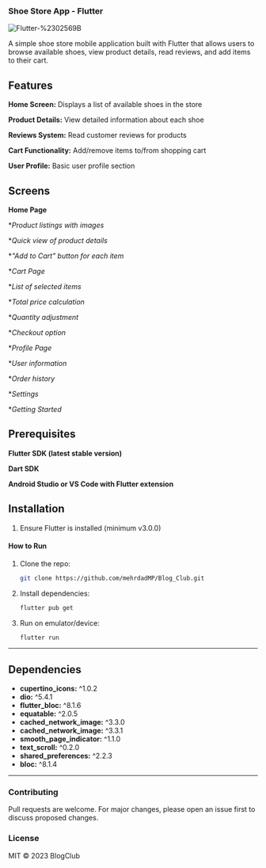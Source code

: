 ### Shoe Store App - Flutter
![Flutter-%2302569B](https://github.com/user-attachments/assets/dfae3c11-a3e4-4d30-8d2c-a56aab070dc0)


A simple shoe store mobile application built with Flutter that allows users to browse available shoes, view product details, read reviews, and add items to their cart.

## Features
**Home Screen:** Displays a list of available shoes in the store

**Product Details:** View detailed information about each shoe

**Reviews System:** Read customer reviews for products

**Cart Functionality:** Add/remove items to/from shopping cart

**User Profile:** Basic user profile section

## Screens
**Home Page**

**Product listings with images*

**Quick view of product details*

**"Add to Cart" button for each item*

**Cart Page*

**List of selected items*

**Total price calculation*

**Quantity adjustment*

**Checkout option*

**Profile Page*

**User information*

**Order history*

**Settings*

**Getting Started*

## Prerequisites
**Flutter SDK (latest stable version)**

**Dart SDK**

**Android Studio or VS Code with Flutter extension**

## Installation

1. Ensure Flutter is installed (minimum v3.0.0)

#### **How to Run**  
1. Clone the repo:  
   ```bash
   git clone https://github.com/mehrdadMP/Blog_Club.git
   ```  
2. Install dependencies:  
   ```bash
   flutter pub get
   ```  
3. Run on emulator/device:  
   ```bash
   flutter run
   ```  

---

## Dependencies
- **cupertino_icons:** ^1.0.2
- **dio:** ^5.4.1
- **flutter_bloc:** ^8.1.6
- **equatable:** ^2.0.5
- **cached_network_image:** ^3.3.0
- **cached_network_image:** ^3.3.1
- **smooth_page_indicator:** ^1.1.0
- **text_scroll:** ^0.2.0
- **shared_preferences:** ^2.2.3
- **bloc:** ^8.1.4

---
 

### Contributing
Pull requests are welcome. For major changes, please open an issue first to discuss proposed changes.

### License  
MIT © 2023 BlogClub

